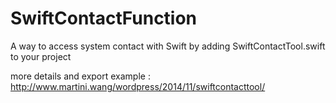 SwiftContactFunction
====================

A way to access system contact with Swift by adding SwiftContactTool.swift to your project

more details and export example :
http://www.martini.wang/wordpress/2014/11/swiftcontacttool/
